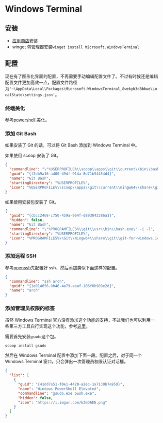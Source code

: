 # Windows Terminal

## 安装

- [应用商店](https://www.microsoft.com/en-us/p/windows-terminal/9n0dx20hk701?activetab=pivot:overviewtab)安装
- winget 包管理器安装`winget install Microsoft.WindowsTerminal`

## 配置

现在有了图形化界面的配置，不再需要手动编辑配置文件了。不过有时候还是编辑配置文件更加高效一点，配置文件路径为`'~\AppData\Local\Packages\Microsoft.WindowsTerminal_8wekyb3d8bbwe\LocalState\settings.json'`。

### 终端美化

参考[powershell 美化](../pwsh/pwsh-beautify/README.md)。

### 添加 Git Bash

如果安装了 Git 的话，可以将 Git Bash 添加到 Windows Terminal 中。

如果使用 scoop 安装了 Git。

```json
{
  "commandline": "\"%USERPROFILE%\\scoop\\apps\\git\\current\\bin\\bash.exe\" -i -l",
  "guid": "{f2db9a16-ad00-49df-914a-8d71b94454d4}",
  "name": "Git Bash",
  "startingDirectory": "%USERPROFILE%",
  "icon": "%USERPROFILE%\\scoop\\apps\\git\\current\\mingw64\\share\\git\\git-for-windows.ico"
}
```

如果使用安装包安装了 Git。

```json
{
  "guid": "{cbcc2468-c750-459a-964f-d893042386a1}",
  "hidden": false,
  "name": "Git Bash",
  "commandline": "\"%PROGRAMFILES%\\git\\usr\\bin\\bash.exe\" -i -l",
  "startingDirectory": "%USERPROFILE%",
  "icon": "%PROGRAMFILES%\\Git\\mingw64\\share\\git\\git-for-windows.ico"
}
```

### 添加远程 SSH

参考[openssh](../linux/openssh.md)先配置好 ssh，然后添加类似下面这样的配置。

```json
{
  "commandline": "ssh arch",
  "guid": "{1e014656-8b46-4a79-aeaf-106f0b989e2d}",
  "name": "arch"
}
```

### 添加管理员权限的标签

虽然 Windows Terminal 官方没有添加这个功能的支持，不过我们也可以利用一些第三方工具自行实现这个功能，参考[这里](https://blog.poychang.net/run-windows-terminal-as-administrator-with-elevated-admin-permissions/)。

需要首先安装`gsudo`这个包。

```powershell
scoop install gsudo
```

然后在 Windows Terminal 配置中添加下面一段。配置之后，对于同一个 Windows Terminal 窗口，只会弹出一次管理员权限认证对话框。

```json
{
  "list": [
    {
      "guid": "{41dd7a51-f0e1-4420-a2ec-1a7130b7e950}",
      "name": "Windows PowerShell Elevated",
      "commandline": "gsudo.exe pwsh.exe",
      "hidden": false,
      "icon": "https://i.imgur.com/kZeD6EN.png"
    }
  ]
}
```
